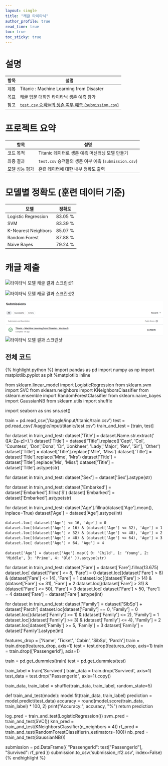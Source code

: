 ```yaml
---
layout: single
title: "캐글 타이타닉"
author_profile: true
read_time: true
toc: true
toc_sticky: true
---
```

# 설명

| 항목           | 설명 |
|----------------|------|
| 제목      | Titanic : Machine Learning from Disaster |
| 목표      | 캐글 입문 대회인 타이타닉 생존 예측 참가 |
| 참고      | [`test.csv` 승객들의 생존 여부 예측 (`submission.csv`)](https://cyc1am3n.github.io/2018/10/09/my-first-kaggle-competition_titanic.html) |


# 프로젝트 요약

| 항목           | 설명 |
|----------------|------|
| 코드 목적      | Titanic 데이터로 생존 예측 머신러닝 모델 만들기 |
| 최종 결과      | `test.csv` 승객들의 생존 여부 예측 (`submission.csv`) |
| 모델 성능 평가 | 훈련 데이터에 대한 내부 정확도 출력 |


# 모델별 정확도 (훈련 데이터 기준)

| 모델 | 정확도 |
|------|--------|
| Logistic Regression | 83.05 % |
| SVM                  | 83.39 % |
| K-Nearest Neighbors  | 85.07 % |
| Random Forest        | 87.88 % |
| Naive Bayes          | 79.24 % |

# 캐글 제출


<img src="{{ https://teitow.github.io
 }}{{ /kagglekeggla
 }}/_posts/2025-03-24192456.png" alt="타이타닉 모델 캐글 결과 스크린샷1">


<img src="{{ https://teitow.github.io
 }}{{ /kagglekeggla
 }}/_posts/2025-03-24192456.png" alt="타이타닉 모델 캐글 결과 스크린샷2">


<img src="/_posts/2025-03-24192038.png" alt="타이타닉 모델 결과 스크린샷">

<img src="https://teitow.github.io/kagglekeggla/_posts/2025-03-24192456.png" alt="타이타닉 모델 결과 스크린샷">


##  전체 코드

{% highlight python %}
import pandas as pd
import numpy as np
import matplotlib.pyplot as plt
%matplotlib inline

from sklearn.linear_model import LogisticRegression
from sklearn.svm import SVC
from sklearn.neighbors import KNeighborsClassifier
from sklearn.ensemble import RandomForestClassifier
from sklearn.naive_bayes import GaussianNB
from sklearn.utils import shuffle

import seaborn as sns
sns.set() 

train = pd.read_csv('/kaggle/input/titanic/train.csv')
test = pd.read_csv('/kaggle/input/titanic/test.csv')
train_and_test = [train, test]

for dataset in train_and_test:
    dataset['Title'] = dataset.Name.str.extract(' ([A-Za-z]+)\.')
    dataset['Title'] = dataset['Title'].replace(['Capt', 'Col', 'Countess', 'Don','Dona', 'Dr', 'Jonkheer',
                                                 'Lady','Major', 'Rev', 'Sir'], 'Other')
    dataset['Title'] = dataset['Title'].replace('Mlle', 'Miss')
    dataset['Title'] = dataset['Title'].replace('Mme', 'Mrs')
    dataset['Title'] = dataset['Title'].replace('Ms', 'Miss')
    dataset['Title'] = dataset['Title'].astype(str)

for dataset in train_and_test:
    dataset['Sex'] = dataset['Sex'].astype(str)

for dataset in train_and_test:
    dataset['Embarked'] = dataset['Embarked'].fillna('S')
    dataset['Embarked'] = dataset['Embarked'].astype(str)

for dataset in train_and_test:
    dataset['Age'].fillna(dataset['Age'].mean(), inplace=True)
    dataset['Age'] = dataset['Age'].astype(int)

    dataset.loc[ dataset['Age'] <= 16, 'Age'] = 0
    dataset.loc[(dataset['Age'] > 16) & (dataset['Age'] <= 32), 'Age'] = 1
    dataset.loc[(dataset['Age'] > 32) & (dataset['Age'] <= 48), 'Age'] = 2
    dataset.loc[(dataset['Age'] > 48) & (dataset['Age'] <= 64), 'Age'] = 3
    dataset.loc[ dataset['Age'] > 64, 'Age'] = 4

    dataset['Age'] = dataset['Age'].map({ 0: 'Child', 1: 'Young', 2: 'Middle', 3: 'Prime', 4: 'Old' }).astype(str)

for dataset in train_and_test:
    dataset['Fare'] = dataset['Fare'].fillna(13.675) 
    dataset.loc[ dataset['Fare'] <= 8, 'Fare'] = 0
    dataset.loc[(dataset['Fare'] > 8) & (dataset['Fare'] <= 14), 'Fare'] = 1
    dataset.loc[(dataset['Fare'] > 14) & (dataset['Fare'] <= 31), 'Fare'] = 2
    dataset.loc[(dataset['Fare'] > 31) & (dataset['Fare'] <= 50), 'Fare'] = 3
    dataset.loc[ dataset['Fare'] > 50, 'Fare'] = 4
    dataset['Fare'] = dataset['Fare'].astype(int)

for dataset in train_and_test:
    dataset['Family'] = dataset['SibSp'] + dataset['Parch']
    dataset.loc[dataset['Family'] == 0, 'Family'] = 0
    dataset.loc[(dataset['Family'] >= 1) & (dataset['Family'] <= 2), 'Family'] = 1
    dataset.loc[(dataset['Family'] >= 3) & (dataset['Family'] <= 4), 'Family'] = 2
    dataset.loc[dataset['Family'] >= 5, 'Family'] = 3
    dataset['Family'] = dataset['Family'].astype(int)

features_drop = ['Name', 'Ticket', 'Cabin', 'SibSp', 'Parch']
train = train.drop(features_drop, axis=1)
test = test.drop(features_drop, axis=1)
train = train.drop(['PassengerId'], axis=1)

train = pd.get_dummies(train)
test = pd.get_dummies(test)

train_label = train['Survived']
train_data = train.drop('Survived', axis=1)
test_data = test.drop("PassengerId", axis=1).copy()

train_data, train_label = shuffle(train_data, train_label, random_state=5)

def train_and_test(model):
    model.fit(train_data, train_label)
    prediction = model.predict(test_data)
    accuracy = round(model.score(train_data, train_label) * 100, 2)
    print("Accuracy:", accuracy, "%")
    return prediction

log_pred = train_and_test(LogisticRegression())
svm_pred = train_and_test(SVC())
knn_pred = train_and_test(KNeighborsClassifier(n_neighbors = 4))
rf_pred = train_and_test(RandomForestClassifier(n_estimators=100))
nb_pred = train_and_test(GaussianNB())

submission = pd.DataFrame({
    "PassengerId": test["PassengerId"],
    "Survived": rf_pred
})
submission.to_csv('submission_rf2.csv', index=False)
{% endhighlight %}
